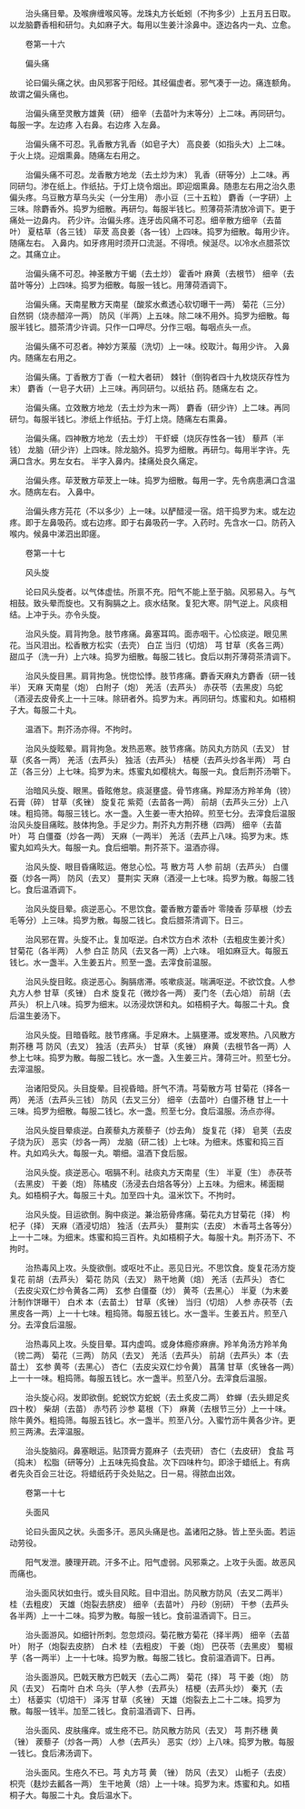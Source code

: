 <!-- { "loadSidebar": true } -->
　　治头痛目晕。及喉痹缠喉风等。龙珠丸方长蚯蚓（不拘多少）上五月五日取。以龙脑麝香相和研匀。丸如麻子大。每用以生姜汁涂鼻中。逐边各内一丸、立愈。

　　卷第一十六

　　偏头痛

　　论曰偏头痛之状。由风邪客于阳经。其经偏虚者。邪气凑于一边。痛连额角。故谓之偏头痛也。

　　治偏头痛至灵散方雄黄（研） 细辛（去苗叶为末等分）上二味。再同研匀。每服一字。左边疼 入右鼻。右边疼 入左鼻。

　　治偏头痛不可忍。乳香散方乳香（如皂子大） 高良姜（如指头大）上二味。于火上烧。迎烟熏鼻。随痛左右用之。

　　治偏头痛不可忍。龙香散方地龙（去土炒为末） 乳香（研等分）上二味。再同研匀。渗在纸上。作纸拈。于灯上烧令烟出。即迎烟熏鼻。随患左右用之治久患偏头疼。乌豆散方草乌头尖（一分生用） 赤小豆（三十五粒） 麝香（一字研）上三味。除麝香外。捣罗为细散。再研匀。每服半钱匕。煎薄荷茶清放冷调下。更于痛处一边鼻内。 药少许。治偏头疼。连牙齿风痛不可忍。细辛散方细辛（去苗叶） 夏枯草（各三钱） 荜茇 高良姜（各一钱）上四味。捣罗为细散。每用少许。随痛左右。 入鼻内。如牙疼用时须开口流涎。不得喷。候涎尽。以冷水点腊茶饮之。其痛立止。

　　治偏头痛不可忍。神圣散方干蝎（去土炒） 霍香叶 麻黄（去根节） 细辛（去苗叶等分）上四味。捣罗为细散。每服一钱匕。用薄荷酒调下。

　　治偏头痛。天南星散方天南星（酸浆水煮透心软切曝干一两） 菊花（三分） 自然铜（烧赤醋淬一两） 防风（半两）上五味。除二味不用外。捣罗为细散。每服半钱匕。腊茶清少许调。只作一口呷尽。分作三咽。每咽点头一点。

　　治偏头痛不可忍者。神妙方莱菔（洗切）上一味。绞取汁。每用少许。 入鼻内。随痛左右用之。

　　治偏头痛。丁香散方丁香（一粒大者研） 棘针（倒钩者四十九枚烧灰存性为末） 麝香（一皂子大研）上三味。再同研匀。以纸拈 药。随痛左右 之。

　　治偏头痛。立效散方地龙（去土炒为末一两） 麝香（研少许）上二味。再同研匀。每服半钱匕。渗纸上作纸拈。于灯上烧。随痛左右熏鼻。

　　治偏头痛。四神散方地龙（去土炒） 干虾蟆（烧灰存性各一钱） 藜芦（半钱） 龙脑（研少许）上四味。除龙脑外。捣罗为细散。再研匀。每用半字许。先满口含水。男左女右。 半字入鼻内。揉痛处良久痛定。

　　治偏头疼。荜茇散方荜茇上一味。捣罗为细散。每用一字。先令病患满口含温水。随病左右。 入鼻中。

　　治偏头疼方芫花（不以多少）上一味。以酽醋浸一宿。焙干捣罗为末。或左边疼。即于左鼻吸药。或右边疼。即于右鼻吸药一字。入药时。先含水一口。防药入喉内。候鼻中涕泗出即瘥。

　　卷第一十七

　　风头旋

　　论曰风头旋者。以气体虚怯。所禀不充。阳气不能上至于脑。风邪易入。与气相鼓。致头晕而旋也。又有胸膈之上。痰水结聚。复犯大寒。阴气逆上。风痰相结。上冲于头。亦令头旋。

　　治风头旋。肩背拘急。肢节疼痛。鼻塞耳鸣。面赤咽干。心忪痰逆。眼见黑花。当风泪出。松香散方松实（去壳） 白芷 当归（切焙） 芎 甘草（炙各三两） 甜瓜子（洗一升）上六味。捣罗为细散。每服二钱匕。食后以荆芥薄荷茶清调下。

　　治风头旋目黑。肩背拘急。恍惚忪悸。肢节疼痛。麝香天麻丸方麝香（研一钱半） 天麻 天南星（炮） 白附子（炮） 羌活（去芦头） 赤茯苓（去黑皮）乌蛇（酒浸去皮骨炙上一十三味。除研者外。捣罗为末。再同研匀。炼蜜和丸。如梧桐子大。每服二十丸。

　　温酒下。荆芥汤亦得。不拘时。

　　治风头旋眩晕。肩背拘急。发热恶寒。肢节疼痛。防风丸方防风（去叉） 甘草（炙各一两） 羌活（去芦头） 独活（去芦头） 桔梗（去芦头炒各半两） 芎 白芷（各三分）上七味。捣罗为末。炼蜜丸如樱桃大。每服一丸。食后荆芥汤嚼下。

　　治暗风头旋、眼黑。昏眩倦怠。痰涎壅盛。骨节疼痛。羚犀汤方羚羊角（镑） 石膏（碎） 甘草（炙锉） 旋复花 紫菀（去苗各一两） 前胡（去芦头三分）上八味。粗捣筛。每服三钱匕。水一盏。入生姜一枣大拍碎。煎至七分。去滓食后温服治风头旋目痛眩。肢体拘急。手足少力。荆芥丸方荆芥穗（四两） 细辛（去苗叶） 芎 白僵蚕（炒各一两） 天麻（一两半） 羌活（去芦上八味。捣罗为末。炼蜜丸如鸡头大。每服一丸。食后细嚼。荆芥茶下。温酒亦得。

　　治风头旋、眼目昏痛眩运。倦怠心忪。芎 散方芎 人参 前胡（去芦头） 白僵蚕（炒各一两） 防风（去叉） 蔓荆实 天麻（酒浸一上七味。捣罗为散。每服二钱匕。食后温酒调下。

　　治风头旋目晕。痰逆恶心。不思饮食。藿香散方藿香叶 零陵香 莎草根（炒去毛等分）上三味。捣罗为散。每服二钱匕。食后腊茶清调下。日三。

　　治风邪在胃。头旋不止。复加呕逆。白术饮方白术 浓朴（去粗皮生姜汁炙） 甘菊花（各半两） 人参 白芷 防风（去叉各一两）上六味。 咀如麻豆大。每服五钱匕。水一盏半。入生姜五片。煎至一盏。去滓食前温服。

　　治风头旋目眩。痰逆恶心。胸膈痞滞。咳嗽痰涎。喘满呕逆。不欲饮食。人参丸方人参 甘草（炙锉） 白术 旋复花（微炒各一两） 麦门冬（去心焙） 前胡（去芦头） 枳上八味。捣罗为细末。以汤浸炊饼和丸。如梧桐子大。每服二十丸。食后温生姜汤下。

　　治风头旋。目暗昏眩。肢节疼痛。手足麻木。上膈壅滞。或发寒热。八风散方荆芥穗 芎 防风（去叉） 独活（去芦头） 甘草（炙锉） 麻黄（去根节各一两）人参上七味。捣罗为散。每服二钱匕。水一盏。入生姜三片。薄荷三叶。煎至七分。去滓温服。

　　治诸阳受风。头目旋晕。目视昏暗。肝气不清。芎菊散方芎 甘菊花（择各一两） 羌活（去芦头三钱） 防风（去叉三分） 细辛（去苗叶）白僵芥穗 甘上一十三味。捣罗为细散。每服二钱匕。水一盏。煎至七分。食后温服。汤点亦得。

　　治风头旋目晕痰逆。白蒺藜丸方蒺藜子（炒去角） 旋复花（择） 皂荚（去皮子烧为灰） 恶实（炒各一两） 龙脑（研二钱）上七味。为细末。炼蜜和捣三百杵。丸如鸡头大。每服一丸。嚼细。温酒下食后服。

　　治风头旋。痰逆恶心。咽膈不利。祛痰丸方天南星（生） 半夏（生） 赤茯苓（去黑皮） 干姜（炮） 陈橘皮（汤浸去白焙各等分）上五味。为细末。稀面糊丸。如梧桐子大。每服三十丸。加至四十丸。温米饮下。不拘时。

　　治风头旋。目运欲倒。胸中痰逆。兼治筋骨疼痛。菊花丸方甘菊花（择） 枸杞子（择） 天麻（酒浸切焙） 独活（去芦头） 蔓荆实（去皮） 木香芎土各等分）上一十二味。为细末。炼蜜和捣三百杵。丸如梧桐子大。每服十丸。荆芥汤下、不拘时。

　　治热毒风上攻。头旋欲倒。或呕吐不止。恶见日光。不思饮食。旋复花汤方旋复花 前胡（去芦头） 菊花 防风（去叉） 熟干地黄（焙） 羌活（去芦头） 杏仁（去皮尖双仁炒令黄各二两） 玄参 白僵蚕（炒） 黄芩（去黑心） 半夏（为末姜汁制作饼曝干） 白术 本（去苗土） 甘草（炙锉） 当归（切焙） 人参 赤茯苓（去黑皮各一两）上一十七味。粗捣筛。每服五钱匕。水一盏半。生姜五片。煎至八分。去滓食后温服。

　　治热毒风上攻。头旋目晕。耳内虚鸣。或身体瘾疹麻痹。羚羊角汤方羚羊角（镑二两） 菊花（三两） 防风（去叉） 羌活（去芦头） 前胡（去芦头）本（去苗土） 玄参 黄芩（去黑心） 杏仁（去皮尖双仁炒令黄） 菖蒲 甘草（炙锉各一两）上一十一味。粗捣筛。每服五钱匕。水一盏半。煎至八分。去滓食后温服。

　　治头旋心闷。发即欲倒。蛇蜕饮方蛇蜕（去土炙皮二两） 蚱蝉（去头翅足炙四十枚） 柴胡（去苗） 赤芍药 沙参 葛根（下） 麻黄（去根节三分）上一十味。除牛黄外。粗捣筛。每服五钱匕。水一盏半。煎至八分。入蜜竹沥牛黄各少许。更煎三两沸。去滓温服。

　　治头旋脑闷。鼻塞眼运。贴顶膏方蓖麻子（去壳研） 杏仁（去皮研） 食盐 芎 （捣末） 松脂（研等分）上五味先捣食盐。次下四味杵匀。即涂于蜡纸上。有病者先灸百会三壮讫。将蜡纸药于灸处贴之。日一易。得脓血出效。

　　卷第一十七

　　头面风

　　论曰头面风之状。头面多汗。恶风头痛是也。盖诸阳之脉。皆上至头面。若运动劳役。

　　阳气发泄。腠理开疏。汗多不止。阳气虚弱。风邪乘之。上攻于头面。故恶风而痛也。

　　治头面风状如虫行。或头目风眩。目中泪出。防风散方防风（去叉二两半） 桂（去粗皮） 天雄（炮裂去脐皮） 细辛（去苗叶） 丹砂（别研） 干参（去芦头各半两）上一十二味。捣罗为散。每服一钱匕。食前温酒调下。日三。

　　治头面游风。如细针所刺。忽忽烦闷。菊花散方菊花（择半两） 细辛（去苗叶） 附子（炮裂去皮脐） 白术 桂（去粗皮） 干姜（炮） 巴茯苓（去黑皮） 蜀椒芋（各一两半）上一十七味。捣罗为散。每服二钱匕。食前温酒调下。日再。

　　治头面游风。巴戟天散方巴戟天（去心二两） 菊花（择） 芎 干姜（炮） 防风（去叉） 石南叶 白术 乌头（芋人参（去芦头） 桔梗（去芦头炒） 秦艽（去土） 栝蒌实（切焙干） 泽泻 甘草（炙锉） 天雄（炮裂去上二十二味。捣罗为散。每服一钱半。加至二钱匕。食前温酒调下、日再。

　　治头面风、皮肤瘙痒。或生疮不已。防风散方防风（去叉） 芎 荆芥穗 黄 （锉） 蒺藜子（炒各一两） 人参（去芦头） 恶实（炒）上八味。捣罗为散。每服一钱匕。食后沸汤调下。

　　治头面风。生疮久不已。芎 丸方芎 黄 （锉） 防风（去叉） 山栀子（去皮） 枳壳（麸炒去瓤各一两） 生干地黄（焙）上一十味。捣罗为末。炼蜜和丸。如梧桐子大。每服二十丸。食后温水下。


